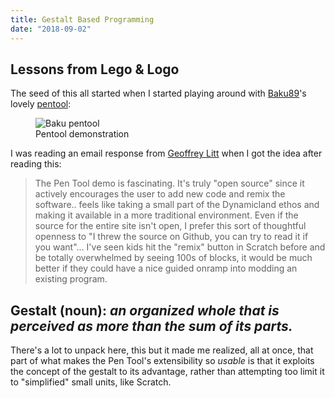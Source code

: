```yaml
---
title: Gestalt Based Programming
date: "2018-09-02"
---
```


## Lessons from Lego & Logo

The seed of this all started when I started playing around with [Baku89](https://twitter.com/_baku89)'s lovely [pentool](https://s.baku89.com/pentool/):

<figure>
    <img src="../../assets/images/gestalt-based-programming/baku_pentool.gif" alt="Baku pentool">
    <figcaption>Pentool demonstration</figcaption>
</figure>

I was reading an email response from [Geoffrey Litt](http://geoffreylitt.com/) when I got the idea after reading this:

> The Pen Tool demo is fascinating. It's truly "open source" since it actively
> encourages the user to add new code and remix the software.. feels like
> taking a small part of the Dynamicland ethos and making it available in a
> more traditional environment. Even if the source for the entire site isn't
> open, I prefer this sort of thoughtful openness to "I threw the source on
> Github, you can try to read it if you want"...  I've seen kids hit the
> "remix" button in Scratch before and be totally overwhelmed by seeing 100s of
> blocks, it would be much better if they could have a nice guided onramp into
> modding an existing program.



## Gestalt (noun): _an organized whole that is perceived as more than the sum of its parts._

There's a lot to unpack here, this but it made me realized, all at once, that
part of what makes the Pen Tool's extensibility so _usable_ is that it exploits
the concept of the gestalt to its advantage, rather than attempting too limit
it to "simplified" small units, like Scratch.

<!-- <div style="background&#45;color: #DAD"> -->
<!-- <img src="/assets/images/favicon.png" alt=""> -->
<!-- <img src="/assets/images/favicon&#45;white.png" alt=""> -->
<!-- <img src="/assets/images/circles_teal.svg" alt=""> -->
<!-- </div> -->
